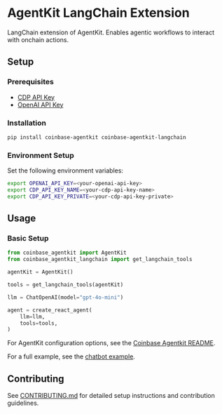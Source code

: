 # AgentKit LangChain Extension

LangChain extension of AgentKit. Enables agentic workflows to interact with onchain actions.

## Setup

### Prerequisites

- [CDP API Key](https://portal.cdp.coinbase.com/access/api)
- [OpenAI API Key](https://platform.openai.com/docs/quickstart#create-and-export-an-api-key)

### Installation

```bash
pip install coinbase-agentkit coinbase-agentkit-langchain
```

### Environment Setup

Set the following environment variables:

```bash
export OPENAI_API_KEY=<your-openai-api-key>
export CDP_API_KEY_NAME=<your-cdp-api-key-name>
export CDP_API_KEY_PRIVATE=<your-cdp-api-key-private>
```

## Usage

### Basic Setup

```python
from coinbase_agentkit import AgentKit
from coinbase_agentkit_langchain import get_langchain_tools

agentKit = AgentKit()

tools = get_langchain_tools(agentKit)

llm = ChatOpenAI(model="gpt-4o-mini")

agent = create_react_agent(
    llm=llm,
    tools=tools,
)
```

For AgentKit configuration options, see the [Coinbase Agentkit README](https://github.com/coinbase/agentkit/blob/master/python/coinbase-agentkit/README.md).

For a full example, see the [chatbot example](https://github.com/coinbase/agentkit/blob/main/python/examples/langchain-cdp-smart-wallet-chatbot/chatbot.py).

## Contributing

See [CONTRIBUTING.md](https://github.com/coinbase/agentkit/blob/master/CONTRIBUTING.md) for detailed setup instructions and contribution guidelines.
